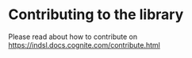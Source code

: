 # Contributing to the library

Please read about how to contribute on https://indsl.docs.cognite.com/contribute.html
